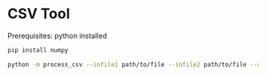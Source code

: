# CSV Tool

Prerequisites: python installed

```bash
pip install numpy
```
```bash
python -m process_csv --infile1 path/to/file --infile2 path/to/file --outfile path/to/outfile
```